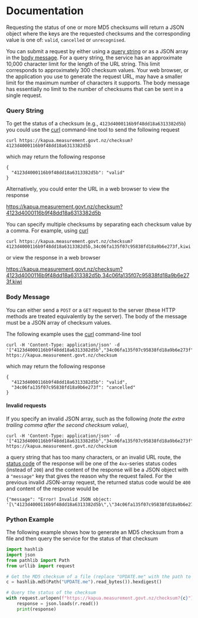 # Documentation
Requesting the status of one or more MD5 checksums will return a JSON object where the keys are the requested checksums and the corresponding value is one of: `valid`, `cancelled` or `unrecognised`.

You can submit a request by either using a [query string](https://developer.mozilla.org/en-US/docs/Web/API/URL/search) or as a JSON array in the [body message](https://developer.mozilla.org/en-US/docs/Web/HTTP/Guides/Messages). For a query string, the service has an approximate 10,000 character limit for the length of the URL string. This limit corresponds to approximately 300 checksum values. Your web browser, or the application you use to generate the request URL, may have a smaller limit for the maximum number of characters it supports. The body message has essentially no limit to the number of checksums that can be sent in a single request.

### Query String

To get the status of a checksum (e.g., `4123d4000116b9f48dd18a6313382d5b`) you could use the [curl] command-line tool to send the following request

```console
curl https://kapua.measurement.govt.nz/checksum?4123d4000116b9f48dd18a6313382d5b
```

which may return the following response

```console
{
  "4123d4000116b9f48dd18a6313382d5b": "valid"
}
```

Alternatively, you could enter the URL in a web browser to view the response

https://kapua.measurement.govt.nz/checksum?4123d4000116b9f48dd18a6313382d5b

You can specify multiple checksums by separating each checksum value by a comma. For example, using [curl]

```console
curl https://kapua.measurement.govt.nz/checksum?4123d4000116b9f48dd18a6313382d5b,34c06fa135f07c95838fd18a9b6e273f,kiwi
```

or view the response in a web browser

https://kapua.measurement.govt.nz/checksum?4123d4000116b9f48dd18a6313382d5b,34c06fa135f07c95838fd18a9b6e273f,kiwi

### Body Message

You can either send a `POST` or a `GET` request to the server (these HTTP methods are treated equivalently by the server). The body of the message must be a JSON array of checksum values.

The following example uses the [curl] command-line tool

```console
curl -H 'Content-Type: application/json' -d '["4123d4000116b9f48dd18a6313382d5b","34c06fa135f07c95838fd18a9b6e273f"]' https://kapua.measurement.govt.nz/checksum
```

which may return the following response

```console
{
  "4123d4000116b9f48dd18a6313382d5b": "valid",
  "34c06fa135f07c95838fd18a9b6e273f": "cancelled"
}
```

#### Invalid requests

If you specify an invalid JSON array, such as the following _(note the extra trailing comma after the second checksum value)_,

```console
curl -H 'Content-Type: application/json' -d '["4123d4000116b9f48dd18a6313382d5b","34c06fa135f07c95838fd18a9b6e273f",]' https://kapua.measurement.govt.nz/checksum
```

a query string that has too many characters, or an invalid URL route, the [status code](https://developer.mozilla.org/en-US/docs/Web/HTTP/Reference/Status) of the response will be one of the `4xx`-series status codes (instead of `200`) and the content of the response will be a JSON object with a `"message"` key that gives the reason why the request failed. For the previous invalid JSON-array request, the returned status code would be `400` and content of the response would be

```console
{"message": "Error! Invalid JSON object: '[\"4123d4000116b9f48dd18a6313382d5b\",\"34c06fa135f07c95838fd18a9b6e273f\",]'"}
```

### Python Example

The following example shows how to generate an MD5 checksum from a file and then query the service for the status of that checksum

```python
import hashlib
import json
from pathlib import Path
from urllib import request

# Get the MD5 checksum of a file (replace "UPDATE.me" with the path to your file)
c = hashlib.md5(Path("UPDATE.me").read_bytes()).hexdigest()

# Query the status of the checksum
with request.urlopen(f"https://kapua.measurement.govt.nz/checksum?{c}") as r:
    response = json.loads(r.read())
    print(response)
```

[curl]: https://curl.se/
